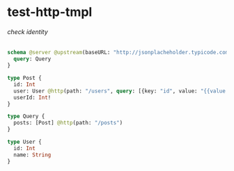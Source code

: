 # test-http-tmpl

###### check identity

####
```graphql @server
schema @server @upstream(baseURL: "http://jsonplacheholder.typicode.com") {
  query: Query
}

type Post {
  id: Int
  user: User @http(path: "/users", query: [{key: "id", value: "{{value.userId}}"}])
  userId: Int!
}

type Query {
  posts: [Post] @http(path: "/posts")
}

type User {
  id: Int
  name: String
}
```
